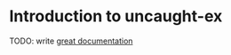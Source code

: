 # Introduction to uncaught-ex

TODO: write [great documentation](http://jacobian.org/writing/what-to-write/)
